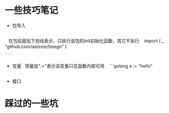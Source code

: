 # 一些技巧笔记
 
 * 包导入
    ```golang
    在包前面加下划线表示，只执行该包的init初始化函数，其它不执行
    import (
       _ "github.com/astexie/beego"
    )
    
    ```
 * 变量
   常量加":="表示该变量只在函数内部可用
    ```golang
       a := "hello"
    ```
 * 接口
 
 
 
 
# 踩过的一些坑
